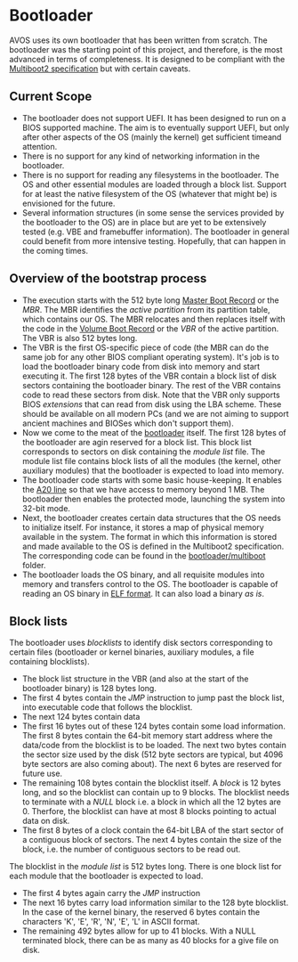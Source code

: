 # Bootloader
AVOS uses its own bootloader that has been written from scratch. The bootloader was the starting point of this project, and therefore, is the most advanced in terms of completeness. It is designed to be compliant with the [Multiboot2 specification](https://www.gnu.org/software/grub/manual/multiboot2/multiboot.html) but with certain caveats.

   ## Current Scope ##

   * The bootloader does not support UEFI. It has been designed to run on a BIOS supported machine. The aim is to eventually support UEFI, but only after other aspects of the OS (mainly the kernel) get sufficient timeand attention. 
   * There is no support for any kind of networking information in the bootloader. 
   * There is no support for reading any filesystems in the bootloader. The OS and other essential modules are loaded through a block list. Support for at least the native filesystem of the OS (whatever that might be) is envisioned for the future. 
   * Several information structures (in some sense the services provided by the bootloader to the OS) are in place but are yet to be extensively tested (e.g. VBE and framebuffer information). The bootloader in general could benefit from more intensive testing. Hopefully, that can happen in the coming times.

  ## Overview of the bootstrap process ##

   * The execution starts with the 512 byte long [Master Boot Record](https://github.com/avartak/AVOS/blob/master/bootloader/initial/src/mbr.asm) or the *MBR*. The MBR identifies the *active partition* from its partition table, which contains our OS. The MBR relocates and then replaces itself with the code in the [Volume Boot Record](https://github.com/avartak/AVOS/blob/master/bootloader/initial/src/vbr.asm) or the *VBR* of the active partition. The VBR is also 512 bytes long.
   * The VBR is the first OS-specific piece of code (the MBR can do the same job for any other BIOS compliant operating system). It's job is to load the bootloader binary code from disk into memory and start executing it. The first 128 bytes of the VBR contain a block list of disk sectors containing the bootloader binary. The rest of the VBR contains code to read these sectors from disk. Note that the VBR only supports BIOS *extensions* that can read from disk using the LBA scheme. These should be available on all modern PCs (and we are not aiming to support ancient machines and BIOSes which don't support them).
   * Now we come to the meat of the [bootloader](https://github.com/avartak/AVOS/blob/master/bootloader/initial/src/bootloader.asm) itself. The first 128 bytes of the bootloader are agin reserved for a block list. This block list corresponds to sectors on disk containing the *module list* file. The module list file contains block lists of all the modules (the kernel, other auxiliary modules) that the bootloader is expected to load into memory. 
   * The bootloader code starts with some basic house-keeping. It enables the [A20 line](https://github.com/avartak/AVOS/blob/master/bootloader/initial/src/a20.asm) so that we have access to memory beyond 1 MB. The bootloader then enables the protected mode, launching the system into 32-bit mode. 
   * Next, the bootloader creates certain data structures that the OS needs to initialize itself. For instance, it stores a map of physical memory available in the system. The format in which this information is stored and made available to the OS is defined in the Multiboot2 specification. The corresponding code can be found in the [bootloader/multiboot](https://github.com/avartak/AVOS/tree/master/bootloader/multiboot) folder.
   * The bootloader loads the OS binary, and all requisite modules into memory and transfers control to the OS. The bootloader is capable of reading an OS binary in [ELF format](https://refspecs.linuxfoundation.org/elf/elf.pdf). It can also load a binary *as is*. 

   ## Block lists ##

The bootloader uses *blocklists* to identify disk sectors corresponding to certain files (bootloader or kernel binaries, auxiliary modules, a file containing blocklists). 

   * The block list structure in the VBR (and also at the start of the bootloader binary) is 128 bytes long.
   * The first 4 bytes contain the *JMP* instruction to jump past the block list, into executable code that follows the blocklist. 
   * The next 124 bytes contain data
   * The first 16 bytes out of these 124 bytes contain some load information. The first 8 bytes contain the 64-bit memory start address where the data/code from the blocklist is to be loaded. The next two bytes contain the sector size used by the disk (512 byte sectors are typical, but 4096 byte sectors are also coming about). The next 6 bytes are reserved for future use. 
   * The remaining 108 bytes contain the blocklist itself. A *block* is 12 bytes long, and so the blocklist can contain up to 9 blocks. The blocklist needs to terminate with a *NULL* block i.e. a block in which all the 12 bytes are 0. Therfore, the blocklist can have at most 8 blocks pointing to actual data on disk.
   * The first 8 bytes of a clock contain the 64-bit LBA of the start sector of a contiguous block of sectors. The next 4 bytes contain the size of the block, i.e. the number of contiguous sectors to be read out.

The blocklist in the *module list* is 512 bytes long. There is one block list for each module that the bootloader is expected to load. 

   * The first 4 bytes again carry the *JMP* instruction
   * The next 16 bytes carry load information similar to the 128 byte blocklist. In the case of the kernel binary, the reserved 6 bytes contain the characters 'K', 'E', 'R', 'N', 'E', 'L' in ASCII format. 
   * The remaining 492 bytes allow for up to 41 blocks. With a NULL terminated block, there can be as many as 40 blocks for a give file on disk. 
